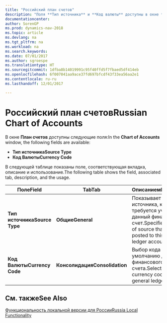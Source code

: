 ```yaml
---
title: "Российский план счетов"
description: "Поля **Тип источника** и **Код валюты** доступны в окне **План счетов** для России."
documentationcenter: 
author: SorenGP
ms.prod: dynamics-nav-2018
ms.topic: article
ms.devlang: na
ms.tgt_pltfrm: na
ms.workload: na
ms.search.keywords: 
ms.date: 07/01/2017
ms.author: sgroespe
ms.translationtype: HT
ms.sourcegitcommit: 1dfba8b14019991c95f40ffd5f7fbaed5df414eb
ms.openlocfilehash: 6f007041aa9ace37fd697bfcdf43f33ea56aa2e1
ms.contentlocale: ru-ru
ms.lasthandoff: 12/01/2017

---
```

# <a name="russian-chart-of-accounts"></a><span data-ttu-id="c9dfa-103">Российский план счетов</span><span class="sxs-lookup"><span data-stu-id="c9dfa-103">Russian Chart of Accounts</span></span>
<span data-ttu-id="c9dfa-104">В окне **План счетов** доступны следующие поля:</span><span class="sxs-lookup"><span data-stu-id="c9dfa-104">In the **Chart of Accounts** window, the following fields are available:</span></span>  

- <span data-ttu-id="c9dfa-105">**Тип источника**</span><span class="sxs-lookup"><span data-stu-id="c9dfa-105">**Source Type**</span></span>  
- <span data-ttu-id="c9dfa-106">**Код Валюты**</span><span class="sxs-lookup"><span data-stu-id="c9dfa-106">**Currency Code**</span></span>  

 <span data-ttu-id="c9dfa-107">В следующей таблице показаны поле, соответствующая вкладка, описание и использование.</span><span class="sxs-lookup"><span data-stu-id="c9dfa-107">The following table shows the field, associated tab, description, and the usage.</span></span>  

|<span data-ttu-id="c9dfa-108">Поле</span><span class="sxs-lookup"><span data-stu-id="c9dfa-108">Field</span></span>|<span data-ttu-id="c9dfa-109">Tab</span><span class="sxs-lookup"><span data-stu-id="c9dfa-109">Tab</span></span>|<span data-ttu-id="c9dfa-110">Описанием</span><span class="sxs-lookup"><span data-stu-id="c9dfa-110">Description</span></span>|<span data-ttu-id="c9dfa-111">Потреблено</span><span class="sxs-lookup"><span data-stu-id="c9dfa-111">Usage</span></span>|  
|-----------|---------|-----------------|-----------|  
|<span data-ttu-id="c9dfa-112">**Тип источника**</span><span class="sxs-lookup"><span data-stu-id="c9dfa-112">**Source Type**</span></span>|<span data-ttu-id="c9dfa-113">**Общие**</span><span class="sxs-lookup"><span data-stu-id="c9dfa-113">**General**</span></span>|<span data-ttu-id="c9dfa-114">Показывает тип источника, который требуется учесть на данный финансовый счет.</span><span class="sxs-lookup"><span data-stu-id="c9dfa-114">Specifies the type of source that must be posted to this general ledger account.</span></span>|<span data-ttu-id="c9dfa-115">Отчетность</span><span class="sxs-lookup"><span data-stu-id="c9dfa-115">Reporting</span></span>|  
|<span data-ttu-id="c9dfa-116">**Код Валюты**</span><span class="sxs-lookup"><span data-stu-id="c9dfa-116">**Currency Code**</span></span>|<span data-ttu-id="c9dfa-117">**Консолидация**</span><span class="sxs-lookup"><span data-stu-id="c9dfa-117">**Consolidation**</span></span>|<span data-ttu-id="c9dfa-118">Выбор кода валюты по умолчанию для финансового счета.</span><span class="sxs-lookup"><span data-stu-id="c9dfa-118">Selects a default currency code for the general ledger account.</span></span>||

## <a name="see-also"></a><span data-ttu-id="c9dfa-119">См. также</span><span class="sxs-lookup"><span data-stu-id="c9dfa-119">See Also</span></span>
[<span data-ttu-id="c9dfa-120">Функциональность локальной версии для России</span><span class="sxs-lookup"><span data-stu-id="c9dfa-120">Russia Local Functionality</span></span>](russia-local-functionality.md)

